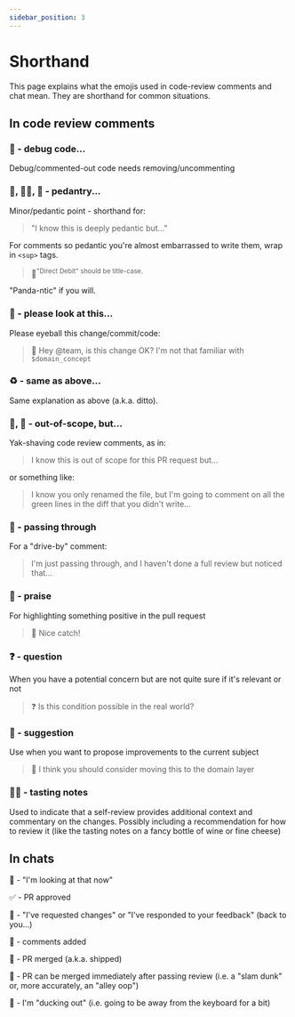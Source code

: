 ```yaml
---
sidebar_position: 3
---
```


# Shorthand

This page explains what the emojis used in code-review comments and chat mean.
They are shorthand for common situations.

## In code review comments

### 💬 - debug code...

Debug/commented-out code needs removing/uncommenting

### 👻, 🕵🏾, 🐼 - pedantry...

Minor/pedantic point - shorthand for:

> "I know this is deeply pedantic but..."

For comments so pedantic you're almost embarrassed to write them, wrap in `<sup>` tags.

> 🐼<sup>"Direct Debit" should be title-case.</sup>

"Panda-ntic" if you will.

### 👀 - please look at this...

Please eyeball this change/commit/code:

> 👀 Hey @team, is this change OK? I'm not that familiar with `$domain_concept`

### ♻️ - same as above...

Same explanation as above (a.k.a. ditto).

### 🐂, 🐃 - out-of-scope, but...

Yak-shaving code review comments, as in:

> I know this is out of scope for this PR request but...

or something like:

> I know you only renamed the file, but I'm going to comment on all the green lines in the diff that you didn't write...

### 🚗 - passing through

For a "drive-by" comment:

> I'm just passing through, and I haven't done a full review but noticed that...

### 🙌 - praise

For highlighting something positive in the pull request

> 🙌 Nice catch!

### ❓ - question

When you have a potential concern but are not quite sure if it's relevant or not

> ❓ Is this condition possible in the real world?

### 🤔 - suggestion

Use when you want to propose improvements to the current subject

> 🤔 I think you should consider moving this to the domain layer

### 🍷🧀 - tasting notes

Used to indicate that a self-review provides additional context and commentary
on the changes. Possibly including a recommendation for how to review it (like
the tasting notes on a fancy bottle of wine or fine cheese)

## In chats

👀 - "I'm looking at that now"

✅ - PR approved

🏓 - "I've requested changes" or "I've responded to your feedback" (back to you...)

💬 - comments added

🚢 - PR merged (a.k.a. shipped)

🏀 - PR can be merged immediately after passing review (i.e. a "slam dunk" or, more accurately, an "alley oop")

🦆 - I'm "ducking out" (i.e. going to be away from the keyboard for a bit)

